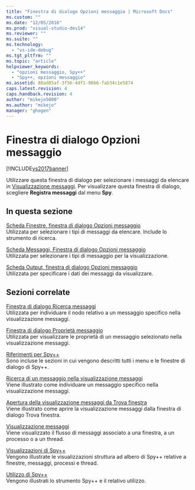 ```yaml
---
title: "Finestra di dialogo Opzioni messaggio | Microsoft Docs"
ms.custom: ""
ms.date: "12/05/2016"
ms.prod: "visual-studio-dev14"
ms.reviewer: ""
ms.suite: ""
ms.technology: 
  - "vs-ide-debug"
ms.tgt_pltfrm: ""
ms.topic: "article"
helpviewer_keywords: 
  - "opzioni messaggio, Spy++"
  - "Spy++, opzioni messaggio"
ms.assetid: 88ad85af-3f56-4df1-98b6-fab34c1e5874
caps.latest.revision: 4
caps.handback.revision: 4
author: "mikejo5000"
ms.author: "mikejo"
manager: "ghogen"
---
```

# Finestra di dialogo Opzioni messaggio
[!INCLUDE[vs2017banner](../code-quality/includes/vs2017banner.md)]

Utilizzare questa finestra di dialogo per selezionare i messaggi da elencare in [Visualizzazione messaggi](../debugger/messages-view.md).  Per visualizzare questa finestra di dialogo, scegliere **Registra messaggi** dal menu **Spy**.  
  
## In questa sezione  
 [Scheda Finestre, finestra di dialogo Opzioni messaggio](../debugger/windows-tab-message-options-dialog-box.md)  
 Utilizzata per selezionare i tipi di messaggi da elencare.  Include lo strumento di ricerca.  
  
 [Scheda Messaggi, Finestra di dialogo Opzioni messaggio](../debugger/messages-tab-message-options-dialog-box.md)  
 Utilizzata per selezionare i tipi di messaggio per la visualizzazione.  
  
 [Scheda Output, finestra di dialogo Opzioni messaggio](../debugger/output-tab-message-options-dialog-box.md)  
 Utilizzata per specificare i dati dei messaggi da visualizzare.  
  
## Sezioni correlate  
 [Finestra di dialogo Ricerca messaggi](../debugger/message-search-dialog-box.md)  
 Utilizzata per individuare il nodo relativo a un messaggio specifico nella visualizzazione messaggi.  
  
 [Finestra di dialogo Proprietà messaggio](../debugger/message-properties-dialog-box.md)  
 Utilizzata per visualizzare le proprietà di un messaggio selezionato nella visualizzazione messaggi.  
  
 [Riferimenti per Spy\+\+](../debugger/spy-increment-reference.md)  
 Sono incluse le sezioni in cui vengono descritti tutti i menu e le finestre di dialogo di Spy\+\+.  
  
 [Ricerca di un messaggio nella visualizzazione messaggi](../debugger/how-to-search-for-a-message-in-messages-view.md)  
 Viene illustrato come individuare un messaggio specifico nella visualizzazione messaggi.  
  
 [Apertura della visualizzazione messaggi da Trova finestra](_asug_choosing_message_options)  
 Viene illustrato come aprire la visualizzazione messaggi dalla finestra di dialogo Trova finestra.  
  
 [Visualizzazione messaggi](../debugger/messages-view.md)  
 Viene visualizzato il flusso di messaggi associato a una finestra, a un processo o a un thread.  
  
 [Visualizzazioni di Spy\+\+](../debugger/spy-increment-views.md)  
 Vengono illustrate le visualizzazioni struttura ad albero di Spy\+\+ relative a finestre, messaggi, processi e thread.  
  
 [Utilizzo di Spy\+\+](../debugger/using-spy-increment.md)  
 Vengono illustrati lo strumento Spy\+\+ e il relativo utilizzo.